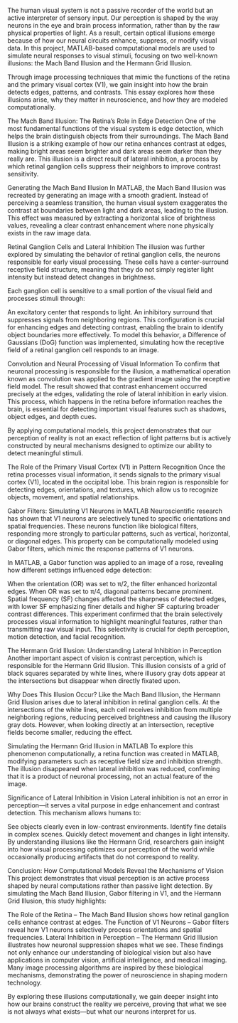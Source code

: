 
The human visual system is not a passive recorder of the world but an active interpreter of sensory input. Our perception is shaped by the way neurons in the eye and brain process information, rather than by the raw physical properties of light. As a result, certain optical illusions emerge because of how our neural circuits enhance, suppress, or modify visual data. In this project, MATLAB-based computational models are used to simulate neural responses to visual stimuli, focusing on two well-known illusions: the Mach Band Illusion and the Hermann Grid Illusion.

Through image processing techniques that mimic the functions of the retina and the primary visual cortex (V1), we gain insight into how the brain detects edges, patterns, and contrasts. This essay explores how these illusions arise, why they matter in neuroscience, and how they are modeled computationally.

The Mach Band Illusion: The Retina’s Role in Edge Detection
One of the most fundamental functions of the visual system is edge detection, which helps the brain distinguish objects from their surroundings. The Mach Band Illusion is a striking example of how our retina enhances contrast at edges, making bright areas seem brighter and dark areas seem darker than they really are. This illusion is a direct result of lateral inhibition, a process by which retinal ganglion cells suppress their neighbors to improve contrast sensitivity.

Generating the Mach Band Illusion
In MATLAB, the Mach Band Illusion was recreated by generating an image with a smooth gradient. Instead of perceiving a seamless transition, the human visual system exaggerates the contrast at boundaries between light and dark areas, leading to the illusion. This effect was measured by extracting a horizontal slice of brightness values, revealing a clear contrast enhancement where none physically exists in the raw image data.

Retinal Ganglion Cells and Lateral Inhibition
The illusion was further explored by simulating the behavior of retinal ganglion cells, the neurons responsible for early visual processing. These cells have a center-surround receptive field structure, meaning that they do not simply register light intensity but instead detect changes in brightness.

Each ganglion cell is sensitive to a small portion of the visual field and processes stimuli through:

An excitatory center that responds to light.
An inhibitory surround that suppresses signals from neighboring regions.
This configuration is crucial for enhancing edges and detecting contrast, enabling the brain to identify object boundaries more effectively. To model this behavior, a Difference of Gaussians (DoG) function was implemented, simulating how the receptive field of a retinal ganglion cell responds to an image.

Convolution and Neural Processing of Visual Information
To confirm that neuronal processing is responsible for the illusion, a mathematical operation known as convolution was applied to the gradient image using the receptive field model. The result showed that contrast enhancement occurred precisely at the edges, validating the role of lateral inhibition in early vision. This process, which happens in the retina before information reaches the brain, is essential for detecting important visual features such as shadows, object edges, and depth cues.

By applying computational models, this project demonstrates that our perception of reality is not an exact reflection of light patterns but is actively constructed by neural mechanisms designed to optimize our ability to detect meaningful stimuli.

The Role of the Primary Visual Cortex (V1) in Pattern Recognition
Once the retina processes visual information, it sends signals to the primary visual cortex (V1), located in the occipital lobe. This brain region is responsible for detecting edges, orientations, and textures, which allow us to recognize objects, movement, and spatial relationships.

Gabor Filters: Simulating V1 Neurons in MATLAB
Neuroscientific research has shown that V1 neurons are selectively tuned to specific orientations and spatial frequencies. These neurons function like biological filters, responding more strongly to particular patterns, such as vertical, horizontal, or diagonal edges. This property can be computationally modeled using Gabor filters, which mimic the response patterns of V1 neurons.

In MATLAB, a Gabor function was applied to an image of a rose, revealing how different settings influenced edge detection:

When the orientation (OR) was set to π/2, the filter enhanced horizontal edges.
When OR was set to π/4, diagonal patterns became prominent.
Spatial frequency (SF) changes affected the sharpness of detected edges, with lower SF emphasizing finer details and higher SF capturing broader contrast differences.
This experiment confirmed that the brain selectively processes visual information to highlight meaningful features, rather than transmitting raw visual input. This selectivity is crucial for depth perception, motion detection, and facial recognition.

The Hermann Grid Illusion: Understanding Lateral Inhibition in Perception
Another important aspect of vision is contrast perception, which is responsible for the Hermann Grid Illusion. This illusion consists of a grid of black squares separated by white lines, where illusory gray dots appear at the intersections but disappear when directly fixated upon.

Why Does This Illusion Occur?
Like the Mach Band Illusion, the Hermann Grid Illusion arises due to lateral inhibition in retinal ganglion cells. At the intersections of the white lines, each cell receives inhibition from multiple neighboring regions, reducing perceived brightness and causing the illusory gray dots. However, when looking directly at an intersection, receptive fields become smaller, reducing the effect.

Simulating the Hermann Grid Illusion in MATLAB
To explore this phenomenon computationally, a retina function was created in MATLAB, modifying parameters such as receptive field size and inhibition strength. The illusion disappeared when lateral inhibition was reduced, confirming that it is a product of neuronal processing, not an actual feature of the image.

Significance of Lateral Inhibition in Vision
Lateral inhibition is not an error in perception—it serves a vital purpose in edge enhancement and contrast detection. This mechanism allows humans to:

See objects clearly even in low-contrast environments.
Identify fine details in complex scenes.
Quickly detect movement and changes in light intensity.
By understanding illusions like the Hermann Grid, researchers gain insight into how visual processing optimizes our perception of the world while occasionally producing artifacts that do not correspond to reality.

Conclusion: How Computational Models Reveal the Mechanisms of Vision
This project demonstrates that visual perception is an active process shaped by neural computations rather than passive light detection. By simulating the Mach Band Illusion, Gabor filtering in V1, and the Hermann Grid Illusion, this study highlights:

The Role of the Retina – The Mach Band Illusion shows how retinal ganglion cells enhance contrast at edges.
The Function of V1 Neurons – Gabor filters reveal how V1 neurons selectively process orientations and spatial frequencies.
Lateral Inhibition in Perception – The Hermann Grid Illusion illustrates how neuronal suppression shapes what we see.
These findings not only enhance our understanding of biological vision but also have applications in computer vision, artificial intelligence, and medical imaging. Many image processing algorithms are inspired by these biological mechanisms, demonstrating the power of neuroscience in shaping modern technology.

By exploring these illusions computationally, we gain deeper insight into how our brains construct the reality we perceive, proving that what we see is not always what exists—but what our neurons interpret for us.





